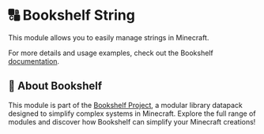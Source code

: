 # 🔠 Bookshelf String

This module allows you to easily manage strings in Minecraft.

For more details and usage examples, check out the Bookshelf [documentation](https://docs.mcbookshelf.dev/en/latest/modules/string.html).

## 📖 About Bookshelf

This module is part of the [Bookshelf Project](https://docs.mcbookshelf.dev/en/latest/index.html), a modular library datapack designed to simplify complex systems in Minecraft. Explore the full range of modules and discover how Bookshelf can simplify your Minecraft creations!
